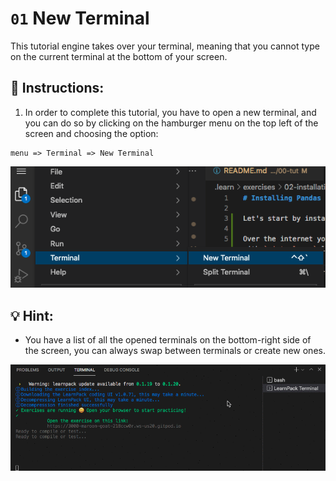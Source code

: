 # `01` New Terminal

This tutorial engine takes over your terminal, meaning that you cannot type on the current terminal at the bottom of your screen.

## 📝 Instructions:

1. In order to complete this tutorial, you have to open a new terminal, and you can do so by clicking on the hamburger menu on the top left of the screen and choosing the option:

```text
menu => Terminal => New Terminal
```

![new terminal](../../assets/new-terminal.png)

## 💡 Hint:

+ You have a list of all the opened terminals on the bottom-right side of the screen, you can always swap between terminals or create new ones.

![Terminals list](../../assets/terminal.gif)
